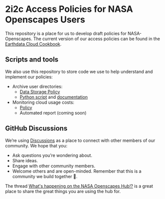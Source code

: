 # 2i2c Access Policies for NASA Openscapes Users
This repository is a place for us to develop draft policies for NASA-Openscapes. 
The current version of our access policies can be found in the [Earthdata Cloud Cookbook](https://nasa-openscapes.github.io/earthdata-cloud-cookbook/policies-admin/).

## Scripts and tools
We also use this repository to store code we use to help understand and implement
our policies:

- Archive user directories: 
  - [Data Storage Policy](https://nasa-openscapes.github.io/earthdata-cloud-cookbook/policies-admin/data-policies.html)
  - [Python script](scripts/archive-home-dirs.py) and [documentation](https://nasa-openscapes.github.io/earthdata-cloud-cookbook/policies-admin/data-policies.html)
- Monitoring cloud usage costs:
  - [Policy](https://nasa-openscapes.github.io/earthdata-cloud-cookbook/policies-admin/#monitoring-cloud-usage-costs)
  - Automated report (coming soon)

## GitHub Discussions
We’re using [Discussions](https://github.com/NASA-Openscapes/2i2cAccessPolicies/discussions) as a place to connect with other members of our community. We hope that you:

- Ask questions you’re wondering about.
- Share ideas.
- Engage with other community members.
- Welcome others and are open-minded. Remember that this is a community we build together 💪.

The thread [What's happening on the NASA Openscapes Hub!?](https://github.com/NASA-Openscapes/2i2cAccessPolicies/discussions/2) is a great place to share the 
great things you are using the hub for.
